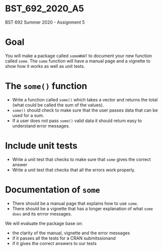 # BST_692_2020_A5 
BST 692 Summer 2020 - Assignment 5

# Goal
You will make a package called `someWHAT` to document your new function called `some`.
The `some` function will have a manual page and a vignette to show how it works as well as unit tests.

# The `some()` function
+ Write a function called `some()` which takes a vector and returns the total (what could be called the sum of the values). 
+ `some()` should check to make sure that the user passes data that can be used for a sum.  
+ If a user does not pass `some()` valid data it should return easy to understand error messages.

# Include unit tests 
+ Write a unit test that checks to make sure that `some` gives the correct answer
+ Write a unit test that checks that all the errors work properly.

# Documentation of `some`
+ There should be a manual page that explains how to use `some`.
+ There should be a vignette that has a longer explanation of what `some does` and its errror messages.

We will evaluate the package base on:

+ the clarity of the manual, vignette and the error messages 
+ if it passes all the tests for a CRAN submitssionand
+ if it gives the correct answers to our tests
